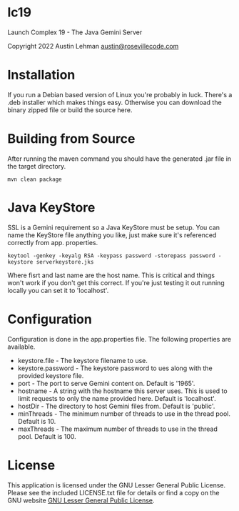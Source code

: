 # lc19
Launch Complex 19 - The Java Gemini Server

Copyright 2022 Austin Lehman <austin@rosevillecode.com>

# Installation
If you run a Debian based version of Linux you're 
probably in luck. There's a .deb installer which makes 
things easy. Otherwise you can download the binary 
zipped file or build the source here. 

# Building from Source

After running the maven command you should have the 
generated .jar file in the target directory. 

```
mvn clean package
```

# Java KeyStore 

SSL is a Gemini requirement so a Java KeyStore must be 
setup. You can name the KeyStore file anything you like, 
just make sure it's referenced correctly from app.
properties. 

```
keytool -genkey -keyalg RSA -keypass password -storepass password -keystore serverkeystore.jks
```
Where fisrt and last name are the host name. This is 
critical and things won't work if you don't get this 
correct. If you're just testing it out running locally 
you can set it to 'localhost'.

# Configuration

Configuration is done in the app.properties file. The 
following properties are available.

- keystore.file - The keystore filename to use.
- keystore.password - The keystore password to 
  ues along with the provided keystore file.
- port - The port to serve Gemini content on. Default is 
  '1965'.
- hostname - A string with the hostname this 
  server uses. This is used to limit requests to only 
  the name provided here. Default is 'localhost'.
- hostDir - The directory to host Gemini files from. 
  Default is 'public'.
- minThreads - The minimum number of threads to use in 
  the thread pool. Default is 10.
- maxThreads - The maximum number of threads to use in 
  the thread pool. Default is 100.

# License

This application is licensed under the GNU Lesser General Public License. Please see the included LICENSE.txt file for details or find a copy on the GNU website [GNU Lesser General Public License](https://www.gnu.org/licenses/lgpl-3.0.en.html).